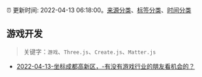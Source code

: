 :alarm_clock: 更新时间: 2022-04-13 06:18:00。[来源分类](../README.md)、[标签分类](../TAGS.md)、[时间分类](../TIMELINE.md)

## 游戏开发


> 关键字：`游戏`、`Three.js`、`Create.js`、`Matter.js`



- [2022-04-13-坐标成都高新区，-有没有游戏行业的朋友看机会的？](https://www.v2ex.com/t/846699) 